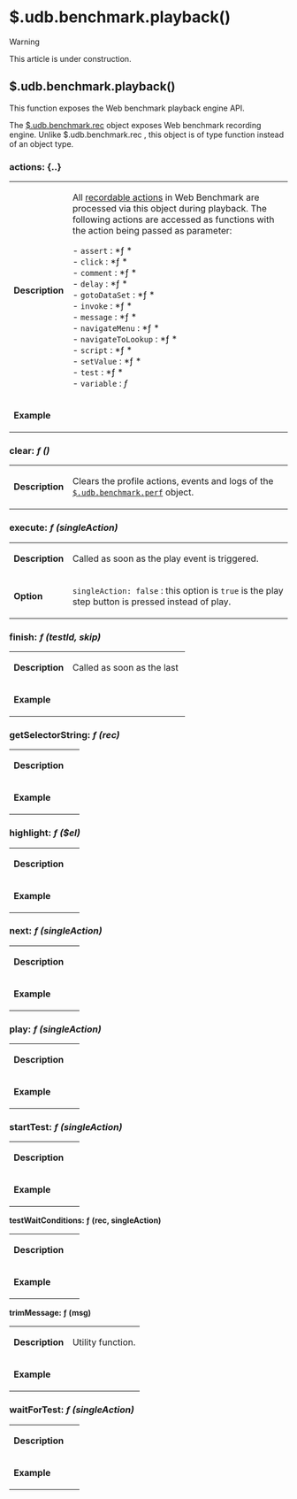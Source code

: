 # $.udb.benchmark.playback()



> [!WARNING]
> This article is under construction.

## **$.udb.benchmark.playback()**


This function exposes the Web benchmark playback engine API.

The [$.udb.benchmark.rec](#) object exposes Web benchmark recording engine. Unlike $.udb.benchmark.rec , this object is of type function instead of an object type. 

### actions: {..}

|        |        |
|--------|--------|
|**Description**|<p>All [recordable actions](/docs/Web%20and%20app%20UIs/Web%20Benchmark%20recordable%20actions) in Web Benchmark are processed via this object during playback. The following actions are accessed as functions with the action being passed as parameter:</p><p>- `assert` : *ƒ *<br/>- `click` : *ƒ *<br/>- `comment` : *ƒ *<br/>- `delay` : *ƒ *<br/>- `gotoDataSet` : *ƒ *<br/>- `invoke` : *ƒ *<br/>- `message` : *ƒ *<br/>- `navigateMenu` : *ƒ *<br/>- `navigateToLookup` : *ƒ *<br/>- `script` : *ƒ *<br/>- `setValue` : *ƒ *<br/>- `test` : *ƒ *<br/>- `variable` : *ƒ*<br/></p>|
|**Example**|<p> </p>|



### clear: *ƒ ()*

|        |        |
|--------|--------|
|**Description**|<p>Clears the profile actions, events and logs of the [`$.udb.benchmark.perf`](#) object.</p>|



### execute: *ƒ (singleAction)*

|        |        |
|--------|--------|
|**Description**|<p>Called as soon as the play event is triggered.</p>|
|**Option**|<p>`singleAction: false` : this option is `true` is the play step button is pressed instead of play.</p>|



### finish: *ƒ (testId, skip)*

|        |        |
|--------|--------|
|**Description**|<p>Called as soon as the last </p>|
|**Example**|<p> </p>|



### getSelectorString: *ƒ (rec)*

|        |        |
|--------|--------|
|**Description**|<p> </p>|
|**Example**|<p> </p>|



### highlight: *ƒ ($el)*

|        |        |
|--------|--------|
|**Description**|<p> </p>|
|**Example**|<p> </p>|



### next: *ƒ (singleAction)*

|        |        |
|--------|--------|
|**Description**|<p> </p>|
|**Example**|<p> </p>|



### play: *ƒ (singleAction)*

|        |        |
|--------|--------|
|**Description**|<p> </p>|
|**Example**|<p> </p>|



### startTest: *ƒ (singleAction)*

|        |        |
|--------|--------|
|**Description**|<p> </p>|
|**Example**|<p> </p>|



**testWaitConditions: ƒ (rec, singleAction)**

|        |        |
|--------|--------|
|**Description**|<p> </p>|
|**Example**|<p> </p>|



**trimMessage: ƒ (msg)**

|        |        |
|--------|--------|
|**Description**|<p>Utility function.</p>|
|**Example**|<p> </p>|



### waitForTest: *ƒ (singleAction)*

|        |        |
|--------|--------|
|**Description**|<p> </p>|
|**Example**|<p> </p>|